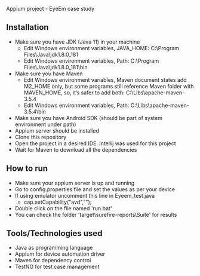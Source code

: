 Appium project - EyeEm case study

Installation
------------
- Make sure you have JDK (Java 11) in your machine
  - Edit Windows environment variables, JAVA_HOME: C:\Program Files\Java\jdk1.8.0_181
  - Edit Windows environment variables, Path: C:\Program Files\Java\jdk1.8.0_181\bin
- Make sure you have Maven
  - Edit Windows environment variables, Maven document states add M2_HOME only, but some programs still reference Maven folder with
           MAVEN_HOME, so, it’s safer to add both: C:\Libs\apache-maven-3.5.4
  - Edit Windows environment variables, Path: C:\Libs\apache-maven-3.5.4\bin
- Make sure you have Android SDK (should be part of system environment under path)
- Appium server should be installed
- Clone this repository
- Open the project in a desired IDE. Intellij was used for this project
- Wait for Maven to download all the dependencies

How to run
----------
- Make sure your appium server is up and running
- Go to config.properties file and set the values as per your device
- If using emulator uncomment this line in Eyeem_test.java
  - cap.setCapability("avd","<yourdevicenamehere>");
- Double click on the file named 'run.bat'
- You can check the folder 'target\surefire-reports\Suite' for results

Tools/Technologies used
-----------------------
- Java as programming language
- Appium for device automation driver
- Maven for dependency control
- TestNG for test case management
